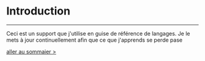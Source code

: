 # Introduction
---

Ceci est un support que j'utilise en guise de référence de langages.
Je le mets à jour continuellement afin que ce que j'apprends se perde pase

[aller au sommaier > ](SUMMARY.md)
